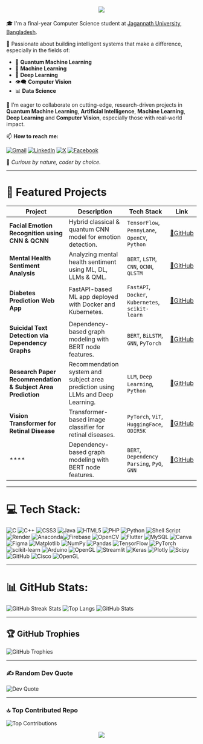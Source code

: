 <h1 align="center">
    <img src="https://readme-typing-svg.herokuapp.com/?font=Righteous&size=35&center=true&vCenter=true&width=500&height=70&duration=4000&lines=Hi+There!+👋;+I'm+Najnin+Shirin!;" />
</h1>

🎓 I'm a final-year Computer Science student at [Jagannath University, Bangladesh](https://www.jnu.ac.bd/).

🚀 Passionate about building intelligent systems that make a difference, especially in the fields of:
- 🧬 **Quantum Machine Learning**
- 🧠 **Machine Learning**
- 🤖 **Deep Learning**
- 👁️‍🗨️ **Computer Vision**
- 📊 **Data Science**
  
👯 I’m eager to collaborate on cutting-edge, research-driven projects in **Quantum Machine Learning**, **Artificial Intelligence**, **Machine Learning**, **Deep Learning** and **Computer Vision**, especially those with real-world impact.

📫 **How to reach me:**

[![Gmail](https://img.shields.io/badge/Gmail-D14836?style=for-the-badge&logo=gmail&logoColor=white)](mailto:najninshirin26@gmail.com)
[![LinkedIn](https://img.shields.io/badge/LinkedIn-0077B5?style=for-the-badge&logo=linkedin&logoColor=white)](https://www.linkedin.com/in/najnin-shirin-a909262a6)
[![X](https://img.shields.io/badge/X-000000?style=for-the-badge&logo=twitter&logoColor=white)](https://x.com/Najnin26)
[![Facebook](https://img.shields.io/badge/Facebook-1877F2?style=for-the-badge&logo=facebook&logoColor=white)](https://www.facebook.com/najninshirin)


🌱 _Curious by nature, coder by choice._

---

# 🚀 Featured Projects

| Project | Description | Tech Stack | Link |
|---------|-------------|------------|------|
| **Facial Emotion Recognition using CNN & QCNN** | Hybrid classical & quantum CNN model for emotion detection. | `TensorFlow`, `PennyLane`, `OpenCV`, `Python` | [🔗GitHub](https://github.com/najnin26/Facial-Emotion-Recognition) |
| **Mental Health Sentiment Analysis** | Analyzing mental health sentiment using ML, DL, LLMs & QML. | `BERT`, `LSTM`, `CNN`, `QCNN`, `QLSTM` | [🔗GitHub](https://github.com/najnin26/Mental-Health-Sentiment-Analysis) |
| **Diabetes Prediction Web App** | FastAPI-based ML app deployed with Docker and Kubernetes. | `FastAPI`, `Docker`, `Kubernetes`, `scikit-learn` | [🔗GitHub](https://github.com/najnin26/Cloud-Computing-Project) |
| **Suicidal Text Detection via Dependency Graphs** |  Dependency-based graph modeling with BERT node features. | `BERT`, `BiLSTM`, `GNN`, `PyTorch` | [🔗GitHub](https://github.com/najnin26/Suicide-Risk-Detection) |
| **Research Paper Recommendation & Subject Area Prediction** | Recommendation system and subject area prediction using LLMs and Deep Learning. | `LLM`, `Deep Learning`, `Python` | [🔗GitHub](https://github.com/najnin26/Research-Paper-Recommandation-System) |
| **Vision Transformer for Retinal Disease** | Transformer-based image classifier for retinal diseases. | `PyTorch`, `ViT`, `HuggingFace`, `ODIR5K` | [🔗GitHub](https://github.com/najnin26/Retinal-Disease) |
| **** | Dependency-based graph modeling with BERT node features. | `BERT`, `Dependency Parsing`, `PyG`, `GNN` | [🔗GitHub](https://github.com/najnin26/Skin-Cancer-Detection) |



---

# 💻 Tech Stack:
![C](https://img.shields.io/badge/c-%2300599C.svg?style=for-the-badge&logo=c&logoColor=white) ![C++](https://img.shields.io/badge/c++-%2300599C.svg?style=for-the-badge&logo=c%2B%2B&logoColor=white) ![CSS3](https://img.shields.io/badge/css3-%231572B6.svg?style=for-the-badge&logo=css3&logoColor=white) ![Java](https://img.shields.io/badge/java-%23ED8B00.svg?style=for-the-badge&logo=openjdk&logoColor=white) ![HTML5](https://img.shields.io/badge/html5-%23E34F26.svg?style=for-the-badge&logo=html5&logoColor=white) ![PHP](https://img.shields.io/badge/php-%23777BB4.svg?style=for-the-badge&logo=php&logoColor=white) ![Python](https://img.shields.io/badge/python-3670A0?style=for-the-badge&logo=python&logoColor=ffdd54) ![Shell Script](https://img.shields.io/badge/shell_script-%23121011.svg?style=for-the-badge&logo=gnu-bash&logoColor=white) ![Render](https://img.shields.io/badge/Render-%46E3B7.svg?style=for-the-badge&logo=render&logoColor=white) ![Anaconda](https://img.shields.io/badge/Anaconda-%2344A833.svg?style=for-the-badge&logo=anaconda&logoColor=white)![Firebase](https://img.shields.io/badge/firebase-%23039BE5.svg?style=for-the-badge&logo=firebase) ![OpenCV](https://img.shields.io/badge/opencv-%23white.svg?style=for-the-badge&logo=opencv&logoColor=white) ![Flutter](https://img.shields.io/badge/Flutter-%2302569B.svg?style=for-the-badge&logo=Flutter&logoColor=white) ![MySQL](https://img.shields.io/badge/mysql-%2300000f.svg?style=for-the-badge&logo=mysql&logoColor=white) ![Canva](https://img.shields.io/badge/Canva-%2300C4CC.svg?style=for-the-badge&logo=Canva&logoColor=white) ![Figma](https://img.shields.io/badge/figma-%23F24E1E.svg?style=for-the-badge&logo=figma&logoColor=white) ![Matplotlib](https://img.shields.io/badge/Matplotlib-%23ffffff.svg?style=for-the-badge&logo=Matplotlib&logoColor=black) ![NumPy](https://img.shields.io/badge/numpy-%23013243.svg?style=for-the-badge&logo=numpy&logoColor=white) ![Pandas](https://img.shields.io/badge/pandas-%23150458.svg?style=for-the-badge&logo=pandas&logoColor=white) ![TensorFlow](https://img.shields.io/badge/TensorFlow-%23FF6F00.svg?style=for-the-badge&logo=TensorFlow&logoColor=white) ![PyTorch](https://img.shields.io/badge/PyTorch-%23EE4C2C.svg?style=for-the-badge&logo=PyTorch&logoColor=white) ![scikit-learn](https://img.shields.io/badge/scikit--learn-%23F7931E.svg?style=for-the-badge&logo=scikit-learn&logoColor=white) 
![Arduino](https://img.shields.io/badge/-Arduino-00979D?style=for-the-badge&logo=Arduino&logoColor=white) ![OpenGL](https://img.shields.io/badge/OpenGL-%23FFFFFF.svg?style=for-the-badge&logo=opengl) ![Streamlit](https://img.shields.io/badge/Streamlit-%23FE4B4B.svg?style=for-the-badge&logo=streamlit&logoColor=white) ![Keras](https://img.shields.io/badge/Keras-%23D00000.svg?style=for-the-badge&logo=Keras&logoColor=white)
![Plotly](https://img.shields.io/badge/Plotly-%233F4F75.svg?style=for-the-badge&logo=plotly&logoColor=white) ![Scipy](https://img.shields.io/badge/SciPy-%230C55A5.svg?style=for-the-badge&logo=scipy&logoColor=%white) ![GitHub](https://img.shields.io/badge/github-%23121011.svg?style=for-the-badge&logo=github&logoColor=white) ![Cisco](https://img.shields.io/badge/cisco-%23049fd9.svg?style=for-the-badge&logo=cisco&logoColor=black) ![OpenGL](https://img.shields.io/badge/OpenGL-white?logo=OpenGL&style=for-the-badge)

---

# 📊 GitHub Stats:

<picture>
  <source srcset="https://github-readme-streak-stats.herokuapp.com/?user=najnin26&theme=radical&hide_border=false" media="(prefers-color-scheme: dark)" />
  <source srcset="https://github-readme-streak-stats.herokuapp.com/?user=najnin26&theme=default&hide_border=false" media="(prefers-color-scheme: light)" />
  <img src="https://github-readme-streak-stats.herokuapp.com/?user=najnin26&theme=radical&hide_border=false" alt="GitHub Streak Stats" />
</picture>

<picture>
  <source srcset="https://github-readme-stats.vercel.app/api/top-langs/?username=najnin26&theme=radical&layout=compact&hide_border=false&count_private=true" media="(prefers-color-scheme: dark)" />
  <source srcset="https://github-readme-stats.vercel.app/api/top-langs/?username=najnin26&theme=default&layout=compact&hide_border=false&count_private=true" media="(prefers-color-scheme: light)" />
  <img src="https://github-readme-stats.vercel.app/api/top-langs/?username=najnin26&theme=radical&layout=compact&hide_border=false&count_private=true" alt="Top Langs" />
</picture>

<picture>
  <source srcset="https://github-readme-stats.vercel.app/api?username=najnin26&theme=radical&hide_border=false&count_private=true" media="(prefers-color-scheme: dark)" />
  <source srcset="https://github-readme-stats.vercel.app/api?username=najnin26&theme=default&hide_border=false&count_private=true" media="(prefers-color-scheme: light)" />
  <img src="https://github-readme-stats.vercel.app/api?username=najnin26&theme=radical&hide_border=false&count_private=true" alt="GitHub Stats" />
</picture>

---

## 🏆 GitHub Trophies

<picture>
  <source srcset="https://github-profile-trophy.vercel.app/?username=najnin26&theme=radical&no-frame=false&no-bg=false&margin-w=4" media="(prefers-color-scheme: dark)" />
  <source srcset="https://github-profile-trophy.vercel.app/?username=najnin26&theme=flat&no-frame=false&no-bg=false&margin-w=4" media="(prefers-color-scheme: light)" />
  <img src="https://github-profile-trophy.vercel.app/?username=najnin26&theme=radical&no-frame=false&no-bg=false&margin-w=4" alt="GitHub Trophies" />
</picture>

---

### ✍️ Random Dev Quote

<picture>
  <source srcset="https://quotes-github-readme.vercel.app/api?type=horizontal&theme=radical" media="(prefers-color-scheme: dark)" />
  <source srcset="https://quotes-github-readme.vercel.app/api?type=horizontal&theme=light" media="(prefers-color-scheme: light)" />
  <img src="https://quotes-github-readme.vercel.app/api?type=horizontal&theme=radical" alt="Dev Quote" />
</picture>

---

### 🔝 Top Contributed Repo

<picture>
  <source srcset="https://github-contributor-stats.vercel.app/api?username=najnin26&limit=5&theme=radical&combine_all_yearly_contributions=true" media="(prefers-color-scheme: dark)" />
  <source srcset="https://github-contributor-stats.vercel.app/api?username=najnin26&limit=5&theme=light&combine_all_yearly_contributions=true" media="(prefers-color-scheme: light)" />
  <img src="https://github-contributor-stats.vercel.app/api?username=najnin26&limit=5&theme=radical&combine_all_yearly_contributions=true" alt="Top Contributions" />
</picture>

<div align="center"> 
  <p>
    <img src="https://github-readme-activity-graph.vercel.app/graph?username=najnin26&theme=github&hide_border=true" />
  </p>
</div>



